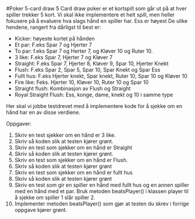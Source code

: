 #Poker 5-card draw
5 Card draw poker er et kortspill som går ut på at hver spiller trekker 5 kort. Vi skal ikke implementere et helt spill, 
men heller fokusere på å evaluere hva slags hånd en spiller har. Ess er høyest De ulike hendene, rangert fra dårligst til best er:
- Kicker: høyeste kortet på hånden
- Et par: F.eks Spar 7 og Hjerter 7
- To par: f.eks Spar 7 og Herter 7, og Kløver 10 og Ruter 10.
- 3 like: F.eks Spar 7, Hjerter 7 og Kløver 7
- Straight: F.eks Spar 7, Hjerter 8, Kløver 9, Spar 10, Hjerter Knekt
- Flush: F.eks Spar 2, Spar 5, Spar 10, Spar Knekt og Spar Ess
- Fullt hus: F.eks Hjerter knekt, Spar knekt, Ruter 10, Spar 10 og Kløver 10
- Fire like: Feks. Hjerter 10, Kløver 10, Ruter 10 og Spar 10
- Straight flush: Kombinasjon av Flush og Straight
- Royal Straight Flush: Ess, konge, dame, knekt og 10 i samme type

Her skal vi jobbe testdrevet med å implementere kode for å sjekke om en hånd har en av disse verdiene.

Oppgaver:
1) Skriv en test sjekker om en hånd er 3 like.
2) Skriv så koden slik at testen kjører grønt.
3) Skriv en test som sjekker om en hånd er Straight
4) Skriv så koden slik at testen kjører grønt.
5) Skriv en test som sjekker om en hånd er Flush.
6) Skriv så koden slik at testen kjører grønt
7) Skriv en test som sjekker om en hånd er fullt hus
8) Skriv så koden slik at testen kjører grønt
9) Skriv en test som gir en spiller en hånd med fullt hus og en annen spiller med en hånd med et par. Bruk metoden beatsPlayer()
i klassen player til å sjekke om spiller 1 slår spiller 2.
10) Implementer metoden beatsPlayer() som gjør at testen du skrev i forrige oppgave kjører grønt.

